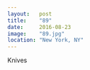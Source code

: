 ```yaml
---
layout:   post
title:    "89"
date:     2016-08-23
image:    "89.jpg"
location: "New York, NY"
---
```


Knives
